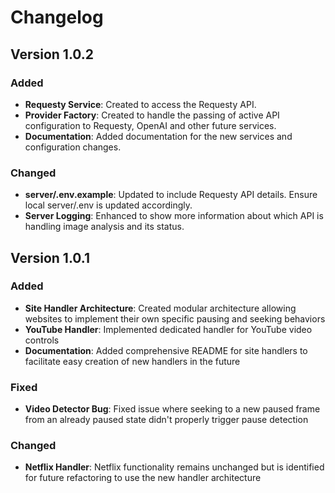 # Changelog

## Version 1.0.2

### Added

- **Requesty Service**: Created to access the Requesty API.
- **Provider Factory**: Created to handle the passing of active API configuration to Requesty, OpenAI and other future services.
- **Documentation**: Added documentation for the new services and configuration changes.

### Changed

- **server/.env.example**: Updated to include Requesty API details. Ensure local server/.env is updated accordingly.
- **Server Logging**: Enhanced to show more information about which API is handling image analysis and its status.

## Version 1.0.1

### Added

- **Site Handler Architecture**: Created modular architecture allowing websites to implement their own specific pausing and seeking behaviors
- **YouTube Handler**: Implemented dedicated handler for YouTube video controls
- **Documentation**: Added comprehensive README for site handlers to facilitate easy creation of new handlers in the future

### Fixed

- **Video Detector Bug**: Fixed issue where seeking to a new paused frame from an already paused state didn't properly trigger pause detection

### Changed

- **Netflix Handler**: Netflix functionality remains unchanged but is identified for future refactoring to use the new handler architecture
